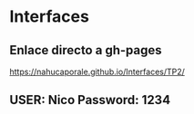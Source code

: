 # Interfaces
## Enlace directo a gh-pages
https://nahucaporale.github.io/Interfaces/TP2/
## USER: Nico Password: 1234
